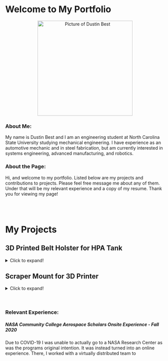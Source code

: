<link rel='stylesheet' href='style.css' type='text' />

# Welcome to My Portfolio

<p align="center">
 <img src="https://dustin-best.github.io/My-Portfolio/dusitn.png" class="ImageBorder" alt="Picture of Dustin Best" width="300" height="300" /> 
</p>

### About Me:

My name is Dustin Best and I am an engineering student at North Carolina State University studying mechanical engineering. I have experience as an automotive mechanic and in steel fabrication, but am currently interested in systems engineering, advanced manufacturing, and robotics. 

### About the Page: 
Hi, and welcome to my portfolio. Listed below are my projects and contributions to projects. Please feel free message me about any of them. Under that will be my relevant experience and a copy of my resume. Thank you for viewing my page! 

<br>

<br>

# My Projects

## 3D Printed Belt Holster for HPA Tank
<details>
  <summary>Click to expand!</summary>
 
 <p> -insert image of final </p>
 
  #### Why I made this 
  <p> 
   One of my hobbies is playing airsoft (a game almost exaclty like paintball). 
   To play this game you need an airsoft marker, and my particular marker is powered by High Pressure Air (HPA) stored in a tank. 
   The tank is not attached to the marker and has to be carried by the user, usually in a backpack, and a regulator and airline is attached to the tank and the marker. 
   Having a whole backpack for an HPA tank that is only about 3.5 inches in diameter and 10 inches tall seems like a waste of space and weight. 
   It is also difficult to secure the tank inside of the backpack, and this results in the tank moving around inside the backpack which results in user discomfort and can cause    damage to the regulator and line. 
   For these reasons I wanted to create a more secure, lighterweight, and low-profile solution. 
  </p>
</details>

## Scraper Mount for 3D Printer
<details>
  <summary>Click to expand!</summary>
 
 <p> -insert image of final </p>
 
  #### Why I made this 
  <p> 
   For removing 3D prints from the Ender 3's build plate, my most used tool is the scraper that came with the printer. 
   It can get frustrating when I cannot find it and need to use it, as it is with any tool. 
   This tool, however, I use quite frequently and would like to have near the printer at all times. 
   So, I decided to design and build a mount for it that attaches to the printer itself as to keep it at hand whenever needed.
  </p>
</details>

<br>

<br>

### Relevant Experience:

##### NASA Community College Aerospace Scholars Onsite Experience  - Fall 2020
Due to COVID-19 I was unable to actually go to a NASA Research Center as was the programs original intention. It was instead turned into an online experience. There, I worked with a virtually distributed team to
